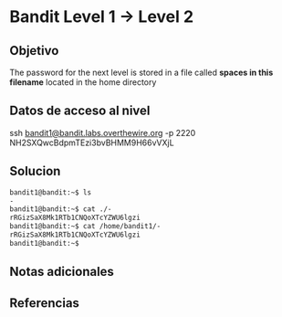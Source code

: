 # Bandit Level 1 -> Level 2


## Objetivo
The password for the next level is stored in a file called **spaces in this filename** located in the home directory
## Datos de acceso al nivel
ssh bandit1@bandit.labs.overthewire.org -p 2220
NH2SXQwcBdpmTEzi3bvBHMM9H66vVXjL
## Solucion
```bash
bandit1@bandit:~$ ls
-
bandit1@bandit:~$ cat ./-
rRGizSaX8Mk1RTb1CNQoXTcYZWU6lgzi
bandit1@bandit:~$ cat /home/bandit1/-
rRGizSaX8Mk1RTb1CNQoXTcYZWU6lgzi
bandit1@bandit:~$
```
## Notas adicionales

## Referencias